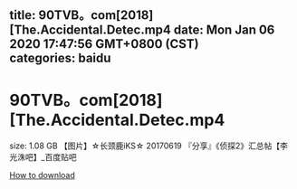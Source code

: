 
title: 90TVB。com[2018][The.Accidental.Detec.mp4
date: Mon Jan 06 2020 17:47:56 GMT+0800 (CST)    
categories: baidu
---

# 90TVB。com[2018][The.Accidental.Detec.mp4
size: 1.08 GB
 【图片】☆长颈鹿iKS☆ 20170619 『分享』《侦探2》汇总帖【李光洙吧】_百度贴吧
 

[How to download](https://bpcam.bemobtrk.com/go/2ceec3aa-1ca2-46d6-b9ff-aaa5c184517c?jno=876)